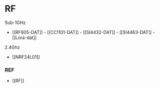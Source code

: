
# RF 

Sub-1GHz
- [[RF905-DAT]] - [[CC1101-DAT]] - [[SI4432-DAT]] - [[SI4463-DAT]] - [[Lora-dat]]

2.4Ghz
- [[NRF24L01]]






### REF 

- [[RF]] 